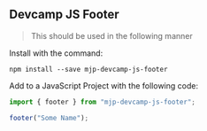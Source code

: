 ## Devcamp JS Footer

> This should be used in the following manner

Install with the command:

```
npm install --save mjp-devcamp-js-footer
```

Add to a JavaScript Project with the following code:

```javascript
import { footer } from "mjp-devcamp-js-footer";

footer("Some Name");
```
